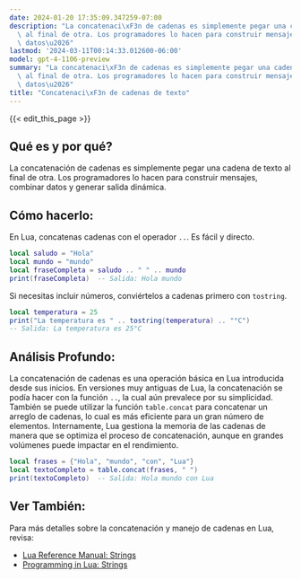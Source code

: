 ```yaml
---
date: 2024-01-20 17:35:09.347259-07:00
description: "La concatenaci\xF3n de cadenas es simplemente pegar una cadena de texto\
  \ al final de otra. Los programadores lo hacen para construir mensajes, combinar\
  \ datos\u2026"
lastmod: '2024-03-11T00:14:33.012600-06:00'
model: gpt-4-1106-preview
summary: "La concatenaci\xF3n de cadenas es simplemente pegar una cadena de texto\
  \ al final de otra. Los programadores lo hacen para construir mensajes, combinar\
  \ datos\u2026"
title: "Concatenaci\xF3n de cadenas de texto"
---
```


{{< edit_this_page >}}

## Qué es y por qué?
La concatenación de cadenas es simplemente pegar una cadena de texto al final de otra. Los programadores lo hacen para construir mensajes, combinar datos y generar salida dinámica.

## Cómo hacerlo:
En Lua, concatenas cadenas con el operador `..`. Es fácil y directo.

```Lua
local saludo = "Hola"
local mundo = "mundo"
local fraseCompleta = saludo .. " " .. mundo
print(fraseCompleta)  -- Salida: Hola mundo
```

Si necesitas incluir números, conviértelos a cadenas primero con `tostring`.

```Lua
local temperatura = 25
print("La temperatura es " .. tostring(temperatura) .. "°C")
-- Salida: La temperatura es 25°C
```

## Análisis Profundo:
La concatenación de cadenas es una operación básica en Lua introducida desde sus inicios. En versiones muy antiguas de Lua, la concatenación se podía hacer con la función `..`, la cual aún prevalece por su simplicidad. También se puede utilizar la función `table.concat` para concatenar un arreglo de cadenas, lo cual es más eficiente para un gran número de elementos. Internamente, Lua gestiona la memoria de las cadenas de manera que se optimiza el proceso de concatenación, aunque en grandes volúmenes puede impactar en el rendimiento.

```Lua
local frases = {"Hola", "mundo", "con", "Lua"}
local textoCompleto = table.concat(frases, " ")
print(textoCompleto)  -- Salida: Hola mundo con Lua
```

## Ver También:
Para más detalles sobre la concatenación y manejo de cadenas en Lua, revisa:
- [Lua Reference Manual: Strings](https://www.lua.org/manual/5.4/manual.html#6.4)
- [Programming in Lua: Strings](https://www.lua.org/pil/21.2.html)
